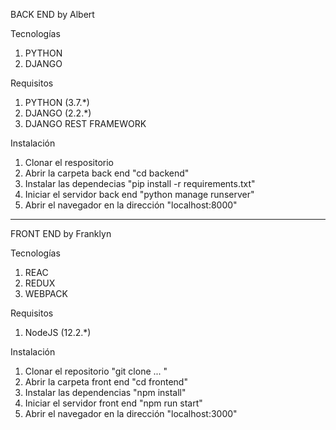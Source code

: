 BACK END by Albert

Tecnologías
1.  PYTHON 
2.  DJANGO

Requisitos
1.  PYTHON (3.7.*)
2.  DJANGO (2.2.*)
3.  DJANGO REST FRAMEWORK

Instalación
1.  Clonar el respositorio
2.  Abrir la carpeta back end "cd backend"
3.  Instalar las dependecias "pip install -r requirements.txt"
4.  Iniciar el servidor back end "python manage runserver"
5.  Abrir el navegador en la dirección "localhost:8000"

*************************************

FRONT END by Franklyn

Tecnologías
1.  REAC 
2.  REDUX 
3.  WEBPACK

Requisitos
1.  NodeJS (12.2.*)

Instalación
1.  Clonar el repositorio "git clone ... "
2.  Abrir la carpeta front end "cd frontend"
3.  Instalar las dependencias "npm install"
4.  Iniciar el servidor front end "npm run start"
5.  Abrir el navegador en la dirección "localhost:3000"


